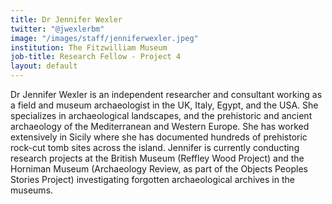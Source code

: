 ```yaml
---
title: Dr Jennifer Wexler
twitter: "@jwexlerbm"
image: "/images/staff/jenniferwexler.jpeg"
institution: The Fitzwilliam Museum
job-title: Research Fellow - Project 4
layout: default
---
```

Dr Jennifer Wexler is an independent researcher and consultant working as a field
and museum archaeologist in the UK, Italy, Egypt, and the USA. She specializes in
archaeological landscapes, and the prehistoric and ancient archaeology of the
Mediterranean and Western Europe. She has worked extensively in Sicily where she
has documented hundreds of prehistoric rock-cut tomb sites across the island.
Jennifer is currently conducting research projects at the British Museum
(Reffley Wood Project) and the Horniman Museum (Archaeology Review, as part of
  the Objects Peoples Stories Project) investigating forgotten archaeological
  archives in the museums.

